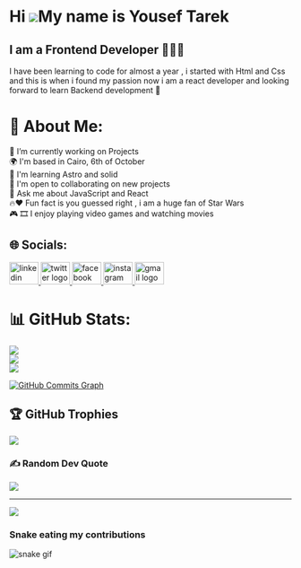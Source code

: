 Hi ![](https://user-images.githubusercontent.com/18350557/176309783-0785949b-9127-417c-8b55-ab5a4333674e.gif)My name is Yousef Tarek
====================================================================================================================================

I am a Frontend Developer 👨🏻‍💻
---------------------------------

I have been learning to code for almost a year , i started with Html and Css and this is when i found my passion now i am a react developer and looking forward to learn Backend development 🚀

# 💫 About Me:
🔭 I’m currently working on Projects<br>🌍  I'm based in Cairo, 6th of October<br>🧠  I'm learning Astro and solid<br>🤝  I'm open to collaborating on new projects<br>💬 Ask me about JavaScript and React<br>🔥♥️ Fun fact is you guessed right , i am a huge fan of Star Wars<br>🎮 🎞️ I enjoy playing video games and watching movies 


## 🌐 Socials:
<div align="left">
  <a href="https://www.linkedin.com/in/yousef-tarek-3a7467263/" target="_blank">
    <img src="https://raw.githubusercontent.com/maurodesouza/profile-readme-generator/master/src/assets/icons/social/linkedin/default.svg" width="52" height="40" alt="linkedin logo"  />
  </a>
  <a href="https://twitter.com/yousefg0hary" target="_blank">
    <img src="https://raw.githubusercontent.com/maurodesouza/profile-readme-generator/master/src/assets/icons/social/twitter/default.svg" width="52" height="40" alt="twitter logo"  />
  </a>
  <a href="https://www.facebook.com/yousef.algohary.33" target="_blank">
    <img src="https://raw.githubusercontent.com/maurodesouza/profile-readme-generator/master/src/assets/icons/social/facebook/default.svg" width="52" height="40" alt="facebook logo"  />
  </a>
  <a href="https://www.instagram.com/yousefalgohary/" target="_blank">
    <img src="https://raw.githubusercontent.com/maurodesouza/profile-readme-generator/master/src/assets/icons/social/instagram/default.svg" width="52" height="40" alt="instagram logo"  />
  </a>
  <a href="yousefelgohary455@gmail.com" target="_blank">
    <img src="https://raw.githubusercontent.com/maurodesouza/profile-readme-generator/master/src/assets/icons/social/gmail/default.svg" width="52" height="40" alt="gmail logo"  />
  </a>
</div>

###


# 📊 GitHub Stats:
![](https://github-readme-stats.vercel.app/api?username=Darthdevv&theme=dark&hide_border=true&include_all_commits=false&count_private=false)<br/>
![](https://github-readme-streak-stats.herokuapp.com/?user=Darthdevv&theme=dark&hide_border=true)<br/>
![](https://github-readme-stats.vercel.app/api/top-langs/?username=Darthdevv&theme=dark&hide_border=true&include_all_commits=false&count_private=false&layout=compact)

<!-- Proudly created with GPRM ( https://gprm.itsvg.in ) -->

<a href="http://www.github.com/Darthdevv"><img src="https://github-readme-activity-graph.cyclic.app/graph?username=Darthdevv&bg_color=171717&color=ffffff&line=f97316&point=ffffff&area_color=171717&area=true&hide_border=true&custom_title=GitHub%20Commits%20Graph" alt="GitHub Commits Graph" /></a>



## 🏆 GitHub Trophies
![](https://github-profile-trophy.vercel.app/?username=Darthdevv&theme=flat&no-frame=true&no-bg=false&margin-w=4)


### ✍️ Random Dev Quote
![](https://quotes-github-readme.vercel.app/api?type=horizontal&theme=radical)

---
[![](https://visitcount.itsvg.in/api?id=Darthdevv&icon=2&color=12)](https://visitcount.itsvg.in)

<!-- Proudly created with GPRM ( https://gprm.itsvg.in ) -->




<!-- Proudly created with GPRM ( https://gprm.itsvg.in ) -->


<!--
**Darthdevv/Darthdevv** is a ✨ _special_ ✨ repository because its `README.md` (this file) appears on your GitHub profile.

Here are some ideas to get you started:

- 🔭 I’m currently working on ...
- 🌱 I’m currently learning ...
- 👯 I’m looking to collaborate on ...
- 🤔 I’m looking for help with ...
- 💬 Ask me about ...
- 📫 How to reach me: ...
- 😄 Pronouns: ...
- ⚡ Fun fact: ...
-->

### Snake eating my contributions
![snake gif](https://github.com/Darthdevv/Darthdevv/blob/output/github-contribution-grid-snake.svg)



